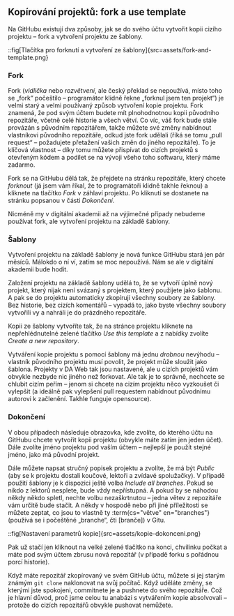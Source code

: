 ## Kopírování projektů: fork a use template

Na GitHubu existují dva způsoby, jak se do svého účtu vytvořit kopii cizího projektu – fork a vytvoření projektu ze šablony.

::fig[Tlačítka pro forknutí a vytvoření ze šablony]{src=assets/fork-and-template.png}

### Fork

Fork (_vidlička_ nebo _rozvětvení_, ale český překlad se nepoužívá, místo toho se „fork“ počeštilo – programátor klidně řekne „forknul jsem ten projekt“) je velmi starý a velmi používaný způsob vytvoření kopie projektu. Fork znamená, že pod svým účtem budete mít plnohodnotnou kopii původního repozitáře, včetně celé historie a všech větví. Co víc, váš fork bude stále provázán s původním repozitářem, takže můžete své změny nabídnout vlastníkovi původního repozitáře, odkud jste fork udělali (říká se tomu „pull request“ – požadujete přetažení vašich změn do jiného repozitáře). To je klíčová vlastnost – díky tomu můžete přispívat do cizích projektů s otevřeným kódem a podílet se na vývoji všeho toho softwaru, který máme zadarmo.

Fork se na GitHubu dělá tak, že přejdete na stránku repozitáře, který chcete _forknout_ (já jsem vám říkal, že to programátoři klidně takhle řeknou) a kliknete na tlačítko _Fork_ v záhlaví projektu. Po kliknutí se dostanete na stránku popsanou v části _Dokončení_.

Nicméně my v digitální akademii až na výjimečné případy nebudeme používat fork, ale vytvoření projektu na základě šablony.

### Šablony

Vytvoření projektu na základě šablony je nová funkce GitHubu stará jen pár měsíců. Málokdo o ní ví, zatím se moc nepoužívá. Nám se ale v digitální akademii bude hodit.

Založení projektu na základě šablony udělá to, že se vytvoří úplně nový projekt, který nijak není svázaný s projektem, který použijete jako šablonu. A pak se do projektu automaticky zkopírují všechny soubory ze šablony. Bez historie, bez cizích komentářů – vypadá to, jako byste všechny soubory vytvořili vy a nahráli je do prázdného repozitáře.

Kopii ze šablony vytvoříte tak, že na stránce projektu kliknete na nepřehlédnutelné zelené tlačítko _Use this template_ a z nabídky zvolíte _Create a new repository_.

Vytváření kopie projektu s pomocí šablony má jednu _drobnou_ nevýhodu – vlastník původního projektu musí povolit, že projekt může sloužit jako šablona. Projekty v DA Web tak jsou nastavené, ale u cizích projektů vám obvykle nezbyde nic jiného než forkovat. Ale tak je to správně, nechcete se chlubit cizím peřím – jenom si chcete na cizím projektu něco vyzkoušet či vylepšit (a ideálně pak vylepšení pull requestem nabídnout původnímu autorovi k začlenění. Takhle funguje opensource).

### Dokončení

V obou případech následuje obrazovka, kde zvolíte, do kterého účtu na GitHubu chcete vytvořit kopii projektu (obvykle máte zatím jen jeden účet). Dále zvolíte jméno projektu pod vaším účtem – nejlepší je použít stejné jméno, jako má původní projekt.

Dále můžete napsat stručný popisek projektu a zvolíte, že má být _Public_ (aby se k projektu dostali koučové, lektoři a zvídavé spolužačky). V případě použití šablony je k dispozici ještě volba _Include all branches_. Pokud se nikdo z lektorů nesplete, bude vždy nepřístupná. A pokud by se náhodou někdy někdo spletl, nechte volbu nezaškrtnutou – jedna větev z repozitáře vám určitě bude stačit. A někdy v hospodě nebo při jiné příležitosti se můžete zeptat, co jsou to vlastně ty :term{cs="větve" en="branches"} (používá se i počeštěné „branche“, čti \[branče\]) v Gitu.

::fig[Nastavení parametrů kopie]{src=assets/kopie-dokonceni.png}

Pak už stačí jen kliknout na velké zelené tlačítko na konci, chvilinku počkat a máte pod svým účtem zbrusu nová repozitář (v případě forku s pořádnou porcí historie).

Když máte repozitář zkopírovaný ve svém GitHub účtu, můžete si jej starým známým `git clone` naklonovat na svůj počítač. Když uděláte změny, se kterými jste spokojeni, commitnete je a pushnete do svého repozitáře. Což je hlavní důvod, proč jsme celou tu anabázi s vytvářením kopie absolvovali – protože do cizích repozitářů obvykle pushovat nemůžete.
